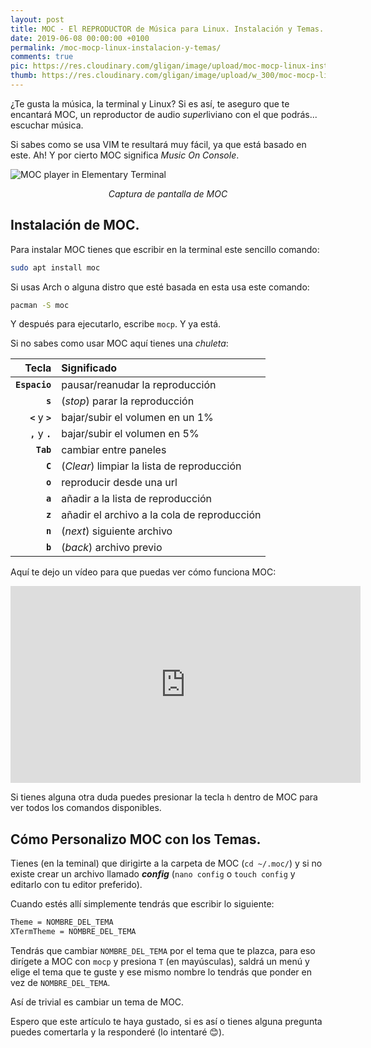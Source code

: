 ```yaml
---
layout: post
title: MOC - El REPRODUCTOR de Música para Linux. Instalación y Temas.
date: 2019-06-08 00:00:00 +0100
permalink: /moc-mocp-linux-instalacion-y-temas/
comments: true
pic: https://res.cloudinary.com/gligan/image/upload/moc-mocp-linux-instalacion-y-temas.jpg
thumb: https://res.cloudinary.com/gligan/image/upload/w_300/moc-mocp-linux-instalacion-y-temas.jpg
---
```


¿Te gusta la música, la terminal y Linux? Si es así, te aseguro que te encantará MOC, un reproductor de audio *super*liviano con el que podrás... escuchar música.

Si sabes como se usa VIM te resultará muy fácil, ya que está basado en este. Ah! Y por cierto MOC significa *Music On Console*.

![MOC player in Elementary Terminal](https://res.cloudinary.com/gligan/image/upload/v1560032749/Screenshot_from_2019-06-08_22-35-38.png)
*<center>Captura de pantalla de MOC</center>*

## Instalación de MOC.

Para instalar MOC tienes que escribir en la terminal este sencillo comando:
```bash
sudo apt install moc
```
Si usas Arch o alguna distro que esté basada en esta usa este comando:
```bash
pacman -S moc
```

Y después para ejecutarlo, escribe `mocp`. Y ya está.

Si no sabes como usar MOC aquí tienes una *chuleta*:

|Tecla| Significado |
|-:|:-|
|**`Espacio`** | pausar/reanudar la reproducción |
|**`s`**	|(*stop*) parar la reproducción|
|**`<`** y **`>`**|bajar/subir el volumen en un 1%|
|**`,`** y **`.`**	|bajar/subir el volumen en 5%|
|**`Tab`**| cambiar entre paneles|
|**`C`**|(*Clear*) limpiar la lista de reproducción|
|**`o`**|reproducir desde una url|
|**`a`** | añadir a la lista de reproducción|
|**`z`**|añadir el archivo a la cola de reproducción|
|**`n`** | (*next*) siguiente archivo|
|**`b`**|(*back*) archivo previo|

Aquí te dejo un vídeo para que puedas ver cómo funciona MOC:
<iframe width="560" height="315" src="https://www.youtube-nocookie.com/embed/m8pvj4QQU9w" frameborder="0" allow="accelerometer; autoplay; encrypted-media; gyroscope; picture-in-picture" allowfullscreen></iframe>

Si tienes alguna otra duda puedes presionar la tecla `h` dentro de MOC para ver todos los comandos disponibles.

## Cómo Personalizo MOC con los Temas.

Tienes (en la teminal) que dirigirte a la carpeta de MOC (`cd ~/.moc/`) y si no existe crear un archivo llamado ***config*** (`nano config` o `touch config` y editarlo con tu editor preferido).

Cuando estés allí simplemente tendrás que escribir lo siguiente:
```bash
Theme = NOMBRE_DEL_TEMA
XTermTheme = NOMBRE_DEL_TEMA
```
Tendrás que cambiar `NOMBRE_DEL_TEMA` por el tema que te plazca, para eso dirígete a MOC con `mocp` y presiona `T` (en mayúsculas), saldrá un menú y elige el tema que te guste y ese mismo nombre lo tendrás que ponder en vez  de `NOMBRE_DEL_TEMA`.

Así de trivial es cambiar un tema de MOC.

Espero que este artículo te haya gustado, si es así o tienes alguna pregunta puedes comertarla y la responderé (lo intentaré 😊).
